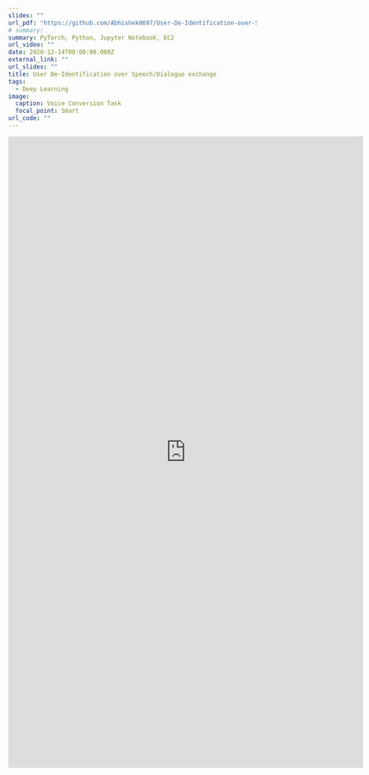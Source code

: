 ```yaml
---
slides: ""
url_pdf: "https://github.com/Abhishek0697/User-De-Identification-over-Speech-Dialogue-exchange/blob/main/Report.pdf"
# summary: 
summary: PyTorch, Python, Jupyter Notebook, EC2
url_video: ""
date: 2020-12-14T00:00:00.000Z
external_link: ""
url_slides: ""
title: User De-Identification over Speech/Dialogue exchange
tags:
  - Deep Learning
image:
  caption: Voice Conversion Task
  focal_point: Smart
url_code: ""
---
```



<p><iframe src="https://docs.google.com/presentation/d/e/2PACX-1vSmbP3wfqOAAUOv5o5pFGcoFgmy_LlJZwxM_B8v_fAY91i1_DvEY_BaRZ8hqk8qgez8Iq_lyEJEdESH/embed?start=false&loop=false&delayms=3000" frameborder="0" width="720" height="1280" allowfullscreen="true" mozallowfullscreen="true" webkitallowfullscreen="true"></iframe></p>


